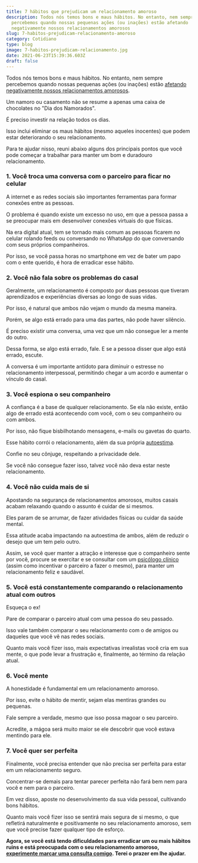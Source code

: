 ```yaml
---
title: 7 hábitos que prejudicam um relacionamento amoroso
description: Todos nós temos bons e maus hábitos. No entanto, nem sempre
  percebemos quando nossas pequenas ações (ou inações) estão afetando
  negativamente nossos relacionamentos amorosos
slug: 7-habitos-prejudicam-relacionamento-amoroso
category: Cotidiano
type: blog
image: 7-habitos-prejudicam-relacionamento.jpg
date: 2021-06-23T15:39:36.603Z
draft: false
---
```


Todos nós temos bons e maus hábitos. No entanto, nem sempre percebemos quando nossas pequenas ações (ou inações) estão [afetando negativamente nossos relacionamentos amorosos](https://yuribusin.com.br/5-comportamentos-que-dificultam-o-relacionamento-amoroso/).

Um namoro ou casamento não se resume a apenas uma caixa de chocolates no "Dia dos Namorados".

É preciso investir na relação todos os dias.

Isso inclui eliminar os maus hábitos (mesmo aqueles inocentes) que podem estar deteriorando o seu relacionamento.

Para te ajudar nisso, reuni abaixo alguns dos principais pontos que você pode começar a trabalhar para manter um bom e duradouro relacionamento.

### 1. Você troca uma conversa com o parceiro para ficar no celular

A internet e as redes sociais são importantes ferramentas para formar conexões entre as pessoas.

O problema é quando existe um excesso no uso, em que a pessoa passa a se preocupar mais em desenvolver conexões virtuais do que físicas.

Na era digital atual, tem se tornado mais comum as pessoas ficarem no celular rolando feeds ou conversando no WhatsApp do que conversando com seus próprios companheiros.

Por isso, se você passa horas no smartphone em vez de bater um papo com o ente querido, é hora de erradicar esse hábito.

### 2. Você não fala sobre os problemas do casal

Geralmente, um relacionamento é composto por duas pessoas que tiveram aprendizados e experiências diversas ao longo de suas vidas.

Por isso, é natural que ambos não vejam o mundo da mesma maneira.

Porém, se algo está errado para uma das partes, não pode haver silêncio.

É preciso existir uma conversa, uma vez que um não consegue ler a mente do outro.

Dessa forma, se algo está errado, fale. E se a pessoa disser que algo está errado, escute.

A conversa é um importante antídoto para diminuir o estresse no relacionamento interpessoal, permitindo chegar a um acordo e aumentar o vínculo do casal.

### 3. Você espiona o seu companheiro

A confiança é a base de qualquer relacionamento. Se ela não existe, então algo de errado está acontecendo com você, com o seu companheiro ou com ambos.

Por isso, não fique bisbilhotando mensagens, e-mails ou gavetas do quarto.

Esse hábito corrói o relacionamento, além da sua própria [autoestima](https://yuribusin.com.br/como-aumentar-a-autoestima/).

Confie no seu cônjuge, respeitando a privacidade dele.

Se você não consegue fazer isso, talvez você não deva estar neste relacionamento.

### 4. Você não cuida mais de si

Apostando na segurança de relacionamentos amorosos, muitos casais acabam relaxando quando o assunto é cuidar de si mesmos.

Eles param de se arrumar, de fazer atividades físicas ou cuidar da saúde mental.

Essa atitude acaba impactando na autoestima de ambos, além de reduzir o desejo que um tem pelo outro.

Assim, se você quer manter a atração e interesse que o companheiro sente por você, procure se exercitar e se consultar com um [psicólogo clínico](https://yuribusin.com.br/pra-que-serve-um-psicologo-clinico/) (assim como incentivar o parceiro a fazer o mesmo), para manter um relacionamento feliz e saudável.

### 5. Você está constantemente comparando o relacionamento atual com outros

Esqueça o ex!

Pare de comparar o parceiro atual com uma pessoa do seu passado.

Isso vale também comparar o seu relacionamento com o de amigos ou daqueles que você vê nas redes sociais.

Quanto mais você fizer isso, mais expectativas irrealistas você cria em sua mente, o que pode levar a frustração e, finalmente, ao término da relação atual.

### 6. Você mente

A honestidade é fundamental em um relacionamento amoroso.

Por isso, evite o hábito de mentir, sejam elas mentiras grandes ou pequenas.

Fale sempre a verdade, mesmo que isso possa magoar o seu parceiro.

Acredite, a mágoa será muito maior se ele descobrir que você estava mentindo para ele.

### 7. Você quer ser perfeita

Finalmente, você precisa entender que não precisa ser perfeita para estar em um relacionamento seguro.

Concentrar-se demais para tentar parecer perfeita não fará bem nem para você e nem para o parceiro.

Em vez disso, aposte no desenvolvimento da sua vida pessoal, cultivando bons hábitos.

Quanto mais você fizer isso se sentirá mais segura de si mesmo, o que refletirá naturalmente e positivamente no seu relacionamento amoroso, sem que você precise fazer qualquer tipo de esforço.

**Agora, se você está tendo dificuldades para erradicar um ou mais hábitos ruins e está preocupada com o seu relacionamento amoroso, [experimente marcar uma consulta comigo](https://yuribusin.com.br/contato/). Terei o prazer em lhe ajudar.**
